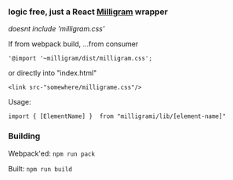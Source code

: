 ### logic free, just a React [Milligram](http://milligram.io/) wrapper  

*doesnt include 'milligram.css'*

If from webpack build, ...from consumer 

    '@import '~milligram/dist/milligram.css';
or directly into "index.html"

    <link src-"somewhere/milligrame.css"/>


Usage: 

    import { [ElementName] }  from "milligrami/lib/[element-name]"

### Building   
Webpack'ed:  <code>npm run pack</code>  

Built:  <code>npm run build </code>